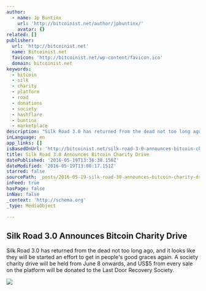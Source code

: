 ```yaml
---
author:
  - name: Jp Buntinx
    url: 'http://bitcoinist.net/author/jpbuntinx/'
    avatar: {}
related: []
publisher:
  url: 'http://bitcoinist.net'
  name: Bitcoinist.net
  favicon: 'http://bitcoinist.net/wp-content/favicon.ico'
  domain: bitcoinist.net
keywords:
  - bitcoin
  - silk
  - charity
  - platform
  - road
  - donations
  - society
  - hashflare
  - buntinx
  - marketplace
description: "Silk Road 3.0 has returned from the dead not too long ago, and it looks like they will be started an effort to get in people's good graces again. A society charity drive will be held from June 8 onwards, and US$5 from every sale on the platform will be donated to the Last Door Recovery Society."
inLanguage: en
app_links: []
isBasedOnUrl: 'http://bitcoinist.net/silk-road-3-0-announces-bitcoin-charity-drive/'
title: Silk Road 3.0 Announces Bitcoin Charity Drive
datePublished: '2016-05-19T13:36:38.150Z'
dateModified: '2016-05-19T13:08:17.151Z'
starred: false
sourcePath: _posts/2016-05-19-silk-road-30-announces-bitcoin-charity-drive.md
inFeed: true
hasPage: false
inNav: false
_context: 'http://schema.org'
_type: MediaObject

---
```

<article style=""><h1>Silk Road 3.0 Announces Bitcoin Charity Drive</h1><p>Silk Road 3.0 has returned from the dead not too long ago, and it looks like they will be started an effort to get in people's good graces again. A society charity drive will be held from June 8 onwards, and US$5 from every sale on the platform will be donated to the Last Door Recovery Society.</p><img src="http://bitcoinist.net/wp-content/uploads/2016/05/Last-Door-Recovery-Society.jpg" /></article>